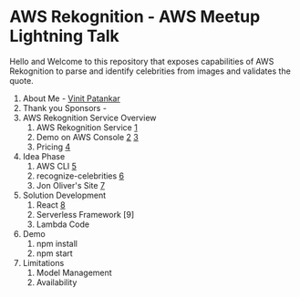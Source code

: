 # AWS Rekognition - AWS Meetup Lightning Talk
Hello and Welcome to this repository that exposes capabilities of AWS Rekognition to parse and identify celebrities from images and validates the quote. 

1. About Me - [ Vinit Patankar ](https://www.linkedin.com/in/pvinit)
2. Thank you Sponsors - 
3. AWS Rekognition Service Overview
    1. AWS Rekognition Service [1]
    2. Demo on AWS Console [2] [3]
    3. Pricing [4]
4. Idea Phase
    1. AWS CLI [5]
    2. recognize-celebrities [6]
    3. Jon Oliver's Site [7]
5. Solution Development
    1. React [8]  
    2. Serverless Framework [9]
    3. Lambda Code
6. Demo 
    1. npm install
    2. npm start
7. Limitations
    1. Model Management
    2. Availability

[1]: https://console.aws.amazon.com/rekognition/home?region=us-east-1#/
[2]: https://console.aws.amazon.com/rekognition/home?region=us-east-1#/label-detection
[3]: https://console.aws.amazon.com/rekognition/home?region=us-east-1#/face-detection
[4]: https://aws.amazon.com/rekognition/pricing/
[5]: https://docs.aws.amazon.com/cli/latest/reference/rekognition/index.html
[6]: https://docs.aws.amazon.com/cli/latest/reference/rekognition/recognize-celebrities.html
[7]: http://www.definitelyrealquotes.com/
[7]: https://reactjs.org/docs/add-react-to-a-new-app.html
[8]: https://serverless.com/framework/docs/providers/aws/guide/quick-start/
